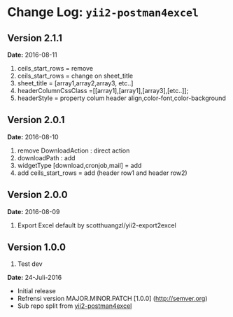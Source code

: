 Change Log: `yii2-postman4excel`
===================================

## Version 2.1.1
**Date:** 2016-08-11
1. ceils_start_rows  = remove 
2. ceils_start_rows = change on sheet_title
3. sheet_title = [array1,array2,array3, etc..]
4. headerColumnCssClass =[[array1],[array1],[array3],[etc..]];
5. headerStyle = property colum header align,color-font,color-background

## Version 2.0.1
**Date:** 2016-08-10
1. remove DownloadAction : direct action
2. downloadPath : add
3. widgetType [download,cronjob,mail] = add
4. add ceils_start_rows = add (header row1 and header row2)


## Version 2.0.0
**Date:** 2016-08-09
1. Export Excel default by scotthuangzl/yii2-export2excel

## Version 1.0.0
1. Test dev
	
**Date:** 24-Juli-2016
- Initial release 
- Refrensi version MAJOR.MINOR.PATCH [1.0.0] (http://semver.org)
- Sub repo split from [yii2-postman4excel](https://github.com/ptrnov/yii2-postman4excel)
